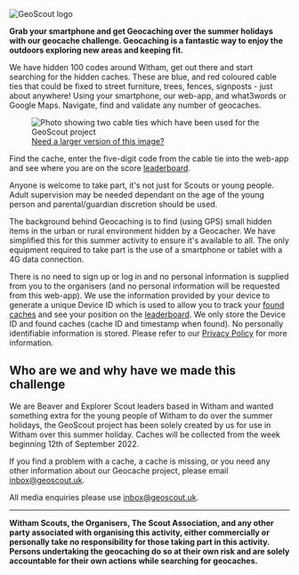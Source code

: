 <div class="text-center">
<picture>
<source srcset="./img/geoscout-logo.webp" type="image/webp" />
<source srcset="./img/geoscout-logo.png" type="image/png" />
<img
src="./img/geoscout-logo.png"
class="img-fluid logo-img m-3"
alt="GeoScout logo"
loading="lazy"
/>
</picture>
</div>
<p>
<strong>
Grab your smartphone and get Geocaching over the summer
holidays with our geocache challenge. Geocaching is a
fantastic way to enjoy the outdoors exploring new areas and
keeping fit.
</strong>
</p>
<p>
We have hidden 100 codes around Witham, get out there and start
searching for the hidden caches. These are blue, and red
coloured cable ties that could be fixed to street furniture,
trees, fences, signposts - just about anywhere! Using your smartphone,
our web-app, and what3words or Google Maps. Navigate,
find and validate any number of geocaches.
</p>
<div class="text-center">
<figure class="figure">
<picture>
<source srcset="./img/cabletie-thumbnail.webp" type="image/webp" />
<source srcset="./img/cabletie-thumbnail.png" type="image/png" />
<img
src="./img/cabletie-thumbnail.png"
class="figure-img img-thumbnail logo-img"
alt="Photo showing two cable ties which have been used for the GeoScout project"
loading="lazy"
/>
</picture>
<figcaption class="figure-caption"><a href="./img/cabletie-example.png" class="text-decoration-none"><i class="bi bi-zoom-in" aria-hidden="true"></i> Need a larger version of this image?</a></figcaption>
</figure>
</div>
<p>
Find the cache, enter the five-digit code from the cable tie
into the web-app and see where you are on the score
<a href="leaderboard" data-navigo>leaderboard</a>.
</p>
<p>
Anyone is welcome to take part, it's not just for Scouts or
young people. Adult supervision may be needed dependant on the
age of the young person and parental/guardian discretion should
be used.
</p>
<p>
The background behind Geocaching is to find (using GPS) small
hidden items in the urban or rural environment hidden by a
Geocacher. We have simplified this for this summer activity to
ensure it's available to all. The only equipment required to
take part is the use of a smartphone or tablet with a 4G data
connection.
</p>
<p>
There is no need to sign up or log in and no personal information
is supplied from you to the organisers (and no personal
information will be requested from this web-app). 
We use the information provided by your device to generate a unique Device ID which is used to allow you to track your <a href="foundCaches" data-navigo>found caches</a> and see your position on the <a href="leaderboard" data-navigo>leaderboard</a>. 
We only store the Device ID and found caches (cache ID and timestamp when found). No personally identifiable information is stored.
Please refer to our
<a href="privacy" data-navigo>Privacy Policy</a> for more
information.
</p>
<h2>Who are we and why have we made this challenge</h2>
<p>
We are Beaver and Explorer Scout leaders based in Witham and
wanted something extra for the young people of Witham to do over
the summer holidays, the GeoScout project has been solely created by
us for use in Witham over this summer holiday. Caches will be
collected from the week beginning 12th of September 2022.
</p>
<p>
If you find a problem with a cache, a cache is missing, or you
need any other information about our Geocache project, please
email <a href="mailto:inbox@geoscout.uk">inbox@geoscout.uk</a>.
</p>
<p>
All media enquiries please use
<a href="mailto:inbox@geoscout.uk">inbox@geoscout.uk</a>.
</p>
<hr>
<p>
<strong>
Witham Scouts, the Organisers, The Scout Association, and any
other party associated with organising this activity, either
commercially or personally take no responsibility for those
taking part in this activity. Persons undertaking the
geocaching do so at their own risk and are solely accountable
for their own actions while searching for geocaches.
</strong>
</p>
